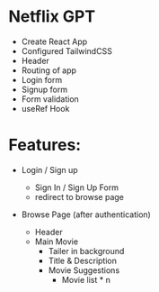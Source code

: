 # Netflix GPT

- Create React App
- Configured TailwindCSS
- Header
- Routing of app
- Login form
- Signup form
- Form validation
- useRef Hook

# Features:

- Login / Sign up
    - Sign In / Sign Up Form
    - redirect to browse page

- Browse Page (after authentication)
    - Header
    - Main Movie
        - Tailer in background
        - Title & Description
        - Movie Suggestions
            - Movie list * n